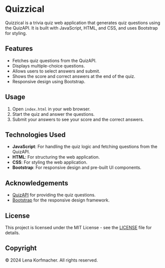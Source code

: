 # Quizzical

Quizzical is a trivia quiz web application that generates quiz questions using the QuizAPI. It is built with JavaScript, HTML, and CSS, and uses Bootstrap for styling.

## Features

- Fetches quiz questions from the QuizAPI.
- Displays multiple-choice questions.
- Allows users to select answers and submit.
- Shows the score and correct answers at the end of the quiz.
- Responsive design using Bootstrap.

## Usage

1. Open `index.html` in your web browser.
2. Start the quiz and answer the questions.
3. Submit your answers to see your score and the correct answers.

## Technologies Used

- **JavaScript**: For handling the quiz logic and fetching questions from the QuizAPI.
- **HTML**: For structuring the web application.
- **CSS**: For styling the web application.
- **Bootstrap**: For responsive design and pre-built UI components.

## Acknowledgements

- [QuizAPI](https://quizapi.io/) for providing the quiz questions.
- [Bootstrap](https://getbootstrap.com/) for the responsive design framework.

## License

This project is licensed under the MIT License - see the [LICENSE](LICENSE) file for details.

## Copyright

© 2024 Lena Korfmacher. All rights reserved.

